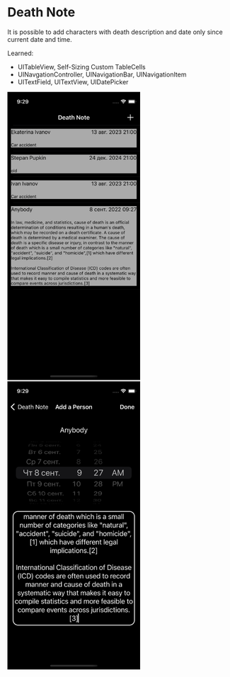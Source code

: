 # Death Note

It is possible to add characters with death description and date only since current date and time. 

Learned:
- UITableView, Self-Sizing Custom TableCells
- UINavgationController, UINavigationBar, UINavigationItem
- UITextField, UITextView, UIDatePicker

<img src="demo.png" alt="demo.png" width="300"/> <img src="demo1.png" alt="demo1.png" width="300"/>
